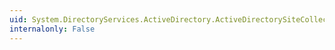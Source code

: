 ```yaml
---
uid: System.DirectoryServices.ActiveDirectory.ActiveDirectorySiteCollection.OnValidate(System.Object)
internalonly: False
---
```

